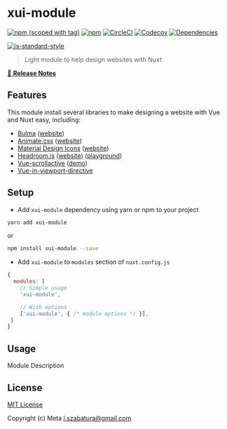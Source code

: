 # xui-module
[![npm (scoped with tag)](https://img.shields.io/npm/v/xui-module/latest.svg?style=flat-square)](https://npmjs.com/package/xui-module)
[![npm](https://img.shields.io/npm/dt/xui-module.svg?style=flat-square)](https://npmjs.com/package/xui-module)
[![CircleCI](https://img.shields.io/circleci/project/github/.svg?style=flat-square)](https://circleci.com/gh/)
[![Codecov](https://img.shields.io/codecov/c/github/.svg?style=flat-square)](https://codecov.io/gh/)
[![Dependencies](https://david-dm.org//status.svg?style=flat-square)](https://david-dm.org/)


[![js-standard-style](https://cdn.rawgit.com/standard/standard/master/badge.svg)](http://standardjs.com)

> Light module to help design websites with Nuxt

[📖 **Release Notes**](./CHANGELOG.md)

## Features

This module install several libraries to make designing a website with Vue and Nuxt easy, including:

+ [Bulma](https://github.com/jgthms/bulma) ([website](http://bulma.io/))
+ [Animate.css](https://github.com/daneden/animate.css/) ([website](https://daneden.github.io/animate.css/))
+ [Material Design Icons](https://github.com/google/material-design-icons) ([website](https://material.io/icons/))
+ [Headroom.js](https://github.com/WickyNilliams/headroom.js/) ([website](http://wicky.nillia.ms/headroom.js/)) ([playground](http://wicky.nillia.ms/headroom.js/playroom/))
+ [Vue-scrollactive](https://github.com/eddiemf/vue-scrollactive) ([demo](https://eddiemf.github.io/vue-scrollactive/examples/example-1.html))
+ [Vue-in-viewport-directive](https://github.com/BKWLD/vue-in-viewport-directive)

## Setup
- Add `xui-module` dependency using yarn or npm to your project

```sh
yarn add xui-module
```
or
```sh
npm install xui-module --save
```

- Add `xui-module` to `modules` section of `nuxt.config.js`

```js
{
  modules: [
    // Simple usage
    'xui-module',

    // With options
    ['xui-module', { /* module options */ }],
 ]
}
```

## Usage

Module Description

## License

[MIT License](./LICENSE)

Copyright (c) Meta <l.szabatura@gmail.com>